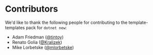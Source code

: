 # Contributors

We'd like to thank the following people for contributing to the template-templates pack for `dotnet new`:

* Adam Friedman ([@tintoy](https://github.com/tintoy))
* Renato Golia ([@Kralizek](https://github.com/Kralizek))
* Mike Lorbetske ([@mlorbetske](https://github.com/mlorbetske))

